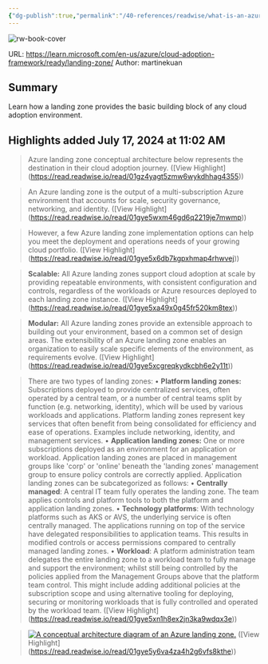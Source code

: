 ```yaml
---
{"dg-publish":true,"permalink":"/40-references/readwise/what-is-an-azure-landing-zone/","tags":["rw/articles"]}
---
```


![rw-book-cover](https://learn.microsoft.com/en-us/media/logos/logo-ms-social.png)
  
URL: https://learn.microsoft.com/en-us/azure/cloud-adoption-framework/ready/landing-zone/
Author: martinekuan

## Summary

Learn how a landing zone provides the basic building block of any cloud adoption environment.

## Highlights added July 17, 2024 at 11:02 AM
>Azure landing zone conceptual architecture below represents the destination in their cloud adoption journey. ([View Highlight] (https://read.readwise.io/read/01gz4yagt5zmw6wykdhhag4355))


>An Azure landing zone is the output of a multi-subscription Azure environment that accounts for scale, security governance, networking, and identity. ([View Highlight] (https://read.readwise.io/read/01gye5wxm46gd6q2219je7mwmp))


>However, a few Azure landing zone implementation options can help you meet the deployment and operations needs of your growing cloud portfolio. ([View Highlight] (https://read.readwise.io/read/01gye5x6db7kgpxhmap4rhwvej))


>**Scalable:** All Azure landing zones support cloud adoption at scale by providing repeatable environments, with consistent configuration and controls, regardless of the workloads or Azure resources deployed to each landing zone instance. ([View Highlight] (https://read.readwise.io/read/01gye5xa49x0g45fr520km8tex))


>**Modular:** All Azure landing zones provide an extensible approach to building out your environment, based on a common set of design areas. The extensibility of an Azure landing zone enables an organization to easily scale specific elements of the environment, as requirements evolve. ([View Highlight] (https://read.readwise.io/read/01gye5xcgreqkydkcbh6e2y11t))


>There are two types of landing zones:
>• **Platform landing zones:** Subscriptions deployed to provide centralized services, often operated by a central team, or a number of central teams split by function (e.g. networking, identity), which will be used by various workloads and applications. Platform landing zones represent key services that often benefit from being consolidated for efficiency and ease of operations. Examples include networking, identity, and management services.
>• **Application landing zones:** One or more subscriptions deployed as an environment for an application or workload. Application landing zones are placed in management groups like 'corp' or 'online' beneath the 'landing zones' management group to ensure policy controls are correctly applied. Application landing zones can be subcategorized as follows:
>• **Centrally managed**: A central IT team fully operates the landing zone. The team applies controls and platform tools to both the platform and application landing zones.
>• **Technology platforms**: With technology platforms such as AKS or AVS, the underlying service is often centrally managed. The applications running on top of the service have delegated responsibilities to application teams. This results in modified controls or access permissions compared to centrally managed landing zones.
>• **Workload**: A platform administration team delegates the entire landing zone to a workload team to fully manage and support the environment; whilst still being controlled by the policies applied from the Management Groups above that the platform team control. This might include adding additional policies at the subscription scope and using alternative tooling for deploying, securing or monitoring workloads that is fully controlled and operated by the workload team. ([View Highlight] (https://read.readwise.io/read/01gye5xn1h8ex2jn3ka9wdqx3e))


>[![A conceptual architecture diagram of an Azure landing zone.](https://learn.microsoft.com/en-us/azure/cloud-adoption-framework/ready/landing-zone/../enterprise-scale/media/ns-arch-cust-expanded.svg)](https://learn.microsoft.com/en-us/azure/cloud-adoption-framework/ready/landing-zone/../enterprise-scale/media/ns-arch-cust-expanded.svg#lightbox) ([View Highlight] (https://read.readwise.io/read/01gye5y6va4za4h2g6vfs8kthe))


